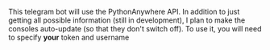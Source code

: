 This telegram bot will use the PythonAnywhere API. In addition to just getting all possible information (still in development), I plan to make the consoles auto-update (so that they don't switch off).
To use it, you will need to specify **your** token and username
